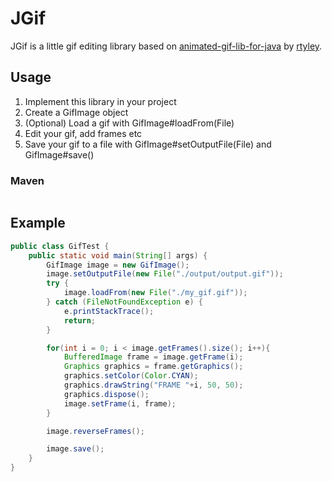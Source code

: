 # JGif
JGif is a little gif editing library based on [animated-gif-lib-for-java](https://github.com/rtyley/animated-gif-lib-for-java) by [rtyley](https://github.com/rtyley).

## Usage
1. Implement this library in your project
2. Create a GifImage object
3. (Optional) Load a gif with GifImage#loadFrom(File)
4. Edit your gif, add frames etc
5. Save your gif to a file with GifImage#setOutputFile(File) and GifImage#save()

### Maven
```xml

```

## Example
```java
public class GifTest {
    public static void main(String[] args) {
        GifImage image = new GifImage();
        image.setOutputFile(new File("./output/output.gif"));
        try {
            image.loadFrom(new File("./my_gif.gif"));
        } catch (FileNotFoundException e) {
            e.printStackTrace();
            return;
        }

        for(int i = 0; i < image.getFrames().size(); i++){
            BufferedImage frame = image.getFrame(i);
            Graphics graphics = frame.getGraphics();
            graphics.setColor(Color.CYAN);
            graphics.drawString("FRAME "+i, 50, 50);
            graphics.dispose();
            image.setFrame(i, frame);
        }

        image.reverseFrames();

        image.save();
    }
}
```